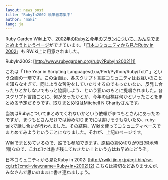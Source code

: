```yaml
---
layout: news_post
title: "RubyIn2002 執筆者募集中"
author: "maki"
lang: ja
---
```


Ruby Garden
Wiki上で、[2002年のRubyと今年のプランについて、みんなでまとめようというページ][1]ができています。「[日本コミュニティから見たRuby
in 2002][2]」も RWiki上に用意されました。

RubyIn2002: [http://www.rubygarden.org/ruby?RubyIn2002][1]

これは「The Year in Scripting Languages(Lua/Perl/Python/Ruby/Tcl)”
」という企画の一環です。この企画は、各スクリプト言語コミュニティはお互いのことを知らなすぎて、同じような苦労をしていたりするのでもったいない、反発し合ったりとかしないでもっと協調しよう、という狙いのもとに提唱されました。各スクリプト言語ごとに、何があったかとか、今年の目標は何かといったことをまとめる予定だそうです。取りまとめ役はMitchell
N Charityさんです。

当初はRubyについてまとめてくれないかという依頼がまつもとさんにあったのですが、まつもとさんだけでは締め切りまでには書けそうもないため、ruby-talkで話し合いが行われました。その結果、Wikiを使ってコミュニティベースでまとめてみようということになりました。それが、上記のページです。

Wikiでまとめているので、誰でも参加できます。原稿の締め切りが9日(現地時間)なので、これだけは書き残しておきたい！という方はお早めにどうぞ。

日本コミュニティから見たRuby in 2002:
[http://rwiki.jin.gr.jp/cgi-bin/rw-cgi.rb?cmd=view;name=Ruby+in+2002][2]
こちらは締切などありませんが、みなさんで思いのままに書き連ねましょう。



[1]: http://www.rubygarden.org/ruby?RubyIn2002 
[2]: http://rwiki.jin.gr.jp/cgi-bin/rw-cgi.rb?cmd=view;name=Ruby+in+2002 
